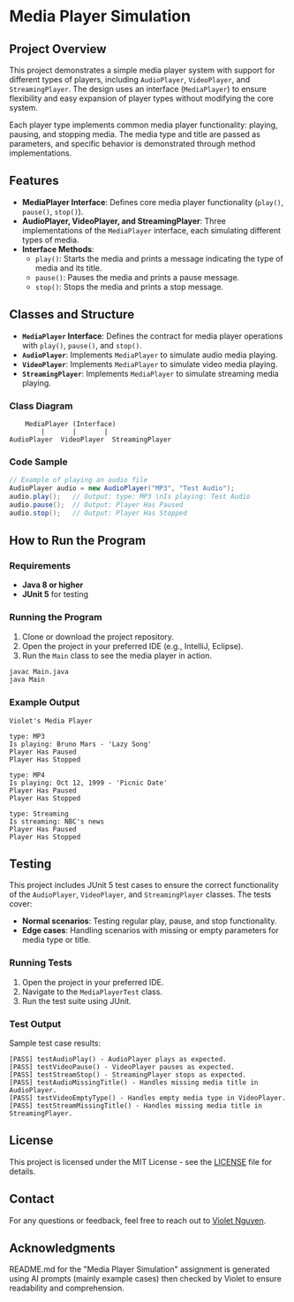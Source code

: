 
# Media Player Simulation

## Project Overview

This project demonstrates a simple media player system with support for different types of players, including `AudioPlayer`, `VideoPlayer`, and `StreamingPlayer`. The design uses an interface (`MediaPlayer`) to ensure flexibility and easy expansion of player types without modifying the core system.

Each player type implements common media player functionality: playing, pausing, and stopping media. The media type and title are passed as parameters, and specific behavior is demonstrated through method implementations.

## Features

- **MediaPlayer Interface**: Defines core media player functionality (`play()`, `pause()`, `stop()`).
- **AudioPlayer, VideoPlayer, and StreamingPlayer**: Three implementations of the `MediaPlayer` interface, each simulating different types of media.
- **Interface Methods**:
    - `play()`: Starts the media and prints a message indicating the type of media and its title.
    - `pause()`: Pauses the media and prints a pause message.
    - `stop()`: Stops the media and prints a stop message.

## Classes and Structure

- **`MediaPlayer` Interface**: Defines the contract for media player operations with `play()`, `pause()`, and `stop()`.
- **`AudioPlayer`**: Implements `MediaPlayer` to simulate audio media playing.
- **`VideoPlayer`**: Implements `MediaPlayer` to simulate video media playing.
- **`StreamingPlayer`**: Implements `MediaPlayer` to simulate streaming media playing.

### Class Diagram

```text
    MediaPlayer (Interface)
        |       |       |
AudioPlayer  VideoPlayer  StreamingPlayer
```

### Code Sample

```java
// Example of playing an audio file
AudioPlayer audio = new AudioPlayer("MP3", "Test Audio");
audio.play();   // Output: type: MP3 \nIs playing: Test Audio
audio.pause();  // Output: Player Has Paused
audio.stop();   // Output: Player Has Stopped
```

## How to Run the Program

### Requirements
- **Java 8 or higher**
- **JUnit 5** for testing

### Running the Program

1. Clone or download the project repository.
2. Open the project in your preferred IDE (e.g., IntelliJ, Eclipse).
3. Run the `Main` class to see the media player in action.

```bash
javac Main.java
java Main
```

### Example Output

```text
Violet's Media Player

type: MP3 
Is playing: Bruno Mars - 'Lazy Song'
Player Has Paused
Player Has Stopped

type: MP4
Is playing: Oct 12, 1999 - 'Picnic Date' 
Player Has Paused
Player Has Stopped

type: Streaming
Is streaming: NBC's news
Player Has Paused
Player Has Stopped
```

## Testing

This project includes JUnit 5 test cases to ensure the correct functionality of the `AudioPlayer`, `VideoPlayer`, and `StreamingPlayer` classes. The tests cover:

- **Normal scenarios**: Testing regular play, pause, and stop functionality.
- **Edge cases**: Handling scenarios with missing or empty parameters for media type or title.

### Running Tests

1. Open the project in your preferred IDE.
2. Navigate to the `MediaPlayerTest` class.
3. Run the test suite using JUnit.

### Test Output

Sample test case results:

```text
[PASS] testAudioPlay() - AudioPlayer plays as expected.
[PASS] testVideoPause() - VideoPlayer pauses as expected.
[PASS] testStreamStop() - StreamingPlayer stops as expected.
[PASS] testAudioMissingTitle() - Handles missing media title in AudioPlayer.
[PASS] testVideoEmptyType() - Handles empty media type in VideoPlayer.
[PASS] testStreamMissingTitle() - Handles missing media title in StreamingPlayer.
```

## License

This project is licensed under the MIT License - see the [LICENSE](LICENSE) file for details.

## Contact

For any questions or feedback, feel free to reach out to [Violet Nguyen](https://github.com/itsvee0120).

## Acknowledgments
README.md for the "Media Player Simulation" assignment is generated using AI prompts (mainly example cases) then checked by Violet to ensure readability and comprehension.
